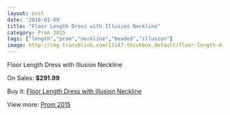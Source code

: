 ```yaml
---
layout: post
date: '2018-01-09'
title: "Floor Length Dress with Illusion Neckline"
category: Prom 2015
tags: ["length","prom","neckline","beaded","illusion"]
image: http://img.transblink.com/11147-thickbox_default/floor-length-dress-with-illusion-neckline.jpg
---
```

Floor Length Dress with Illusion Neckline

On Sales: **$291.99**
<a href="https://www.transblink.com/en/prom-2015/3624-floor-length-dress-with-illusion-neckline.html"><amp-img layout="responsive" width="600" height="600" src="//img.transblink.com/11147-thickbox_default/floor-length-dress-with-illusion-neckline.jpg" alt="Floor Length Dress with Illusion Neckline 0" /></a>
<a href="https://www.transblink.com/en/prom-2015/3624-floor-length-dress-with-illusion-neckline.html"><amp-img layout="responsive" width="600" height="600" src="//img.transblink.com/11150-thickbox_default/floor-length-dress-with-illusion-neckline.jpg" alt="Floor Length Dress with Illusion Neckline 1" /></a>
<a href="https://www.transblink.com/en/prom-2015/3624-floor-length-dress-with-illusion-neckline.html"><amp-img layout="responsive" width="600" height="600" src="//img.transblink.com/11149-thickbox_default/floor-length-dress-with-illusion-neckline.jpg" alt="Floor Length Dress with Illusion Neckline 2" /></a>
<a href="https://www.transblink.com/en/prom-2015/3624-floor-length-dress-with-illusion-neckline.html"><amp-img layout="responsive" width="600" height="600" src="//img.transblink.com/11148-thickbox_default/floor-length-dress-with-illusion-neckline.jpg" alt="Floor Length Dress with Illusion Neckline 3" /></a>

Buy it: [Floor Length Dress with Illusion Neckline](https://www.transblink.com/en/prom-2015/3624-floor-length-dress-with-illusion-neckline.html "Floor Length Dress with Illusion Neckline")

View more: [Prom 2015](https://www.transblink.com/en/10-prom-2015 "Prom 2015")